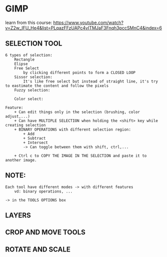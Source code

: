 # GIMP 
learn from this course: https://www.youtube.com/watch?v=Z2w_IFU_He4&list=PLqazFFzUAPc4vITMJaF3Fnqh3pccSMnC4&index=6 

## SELECTION TOOL 
    6 types of selection: 
        Rectangle 
        Elipse  
        Free Select 
            by clicking different points to form a CLOSED LOOP
        Sissor selection: 
            It's like free select but instead of straight line, it's try to eastimate the content and follow the pixels
        Fuzzy selection: 

        Color select: 

    Feature: 
        + Can edit things only in the selection (brushing, color adjust,...)
        + Can have MULTIPLE SELECTION when holding the <shift> key while creating selection
        + BINARY OPERATIONS with different selection region: 
            + Add 
            + Subtract
            + Intersect 
            -> Can toggle between them with shift, ctrl,...

        + Ctrl c to COPY THE IMAGE IN THE SELECTION and paste it to another image. 

## NOTE:     
    Each tool have different modes -> with different features 
        vd: binary operations, ... 

    -> in the TOOLS OPTIONS box 

## LAYERS

## CROP AND MOVE TOOLS 

## ROTATE AND SCALE 
